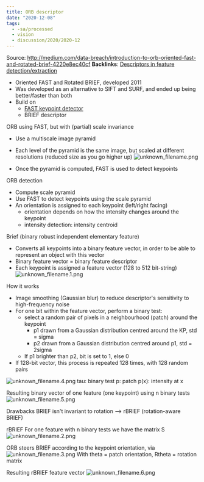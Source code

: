 ```yaml
---
title: ORB descriptor
date: "2020-12-08"
tags:
  - -sa/processed
  - vision
  - discussion/2020/2020-12
---
```


Source: <http://medium.com/data-breach/introduction-to-orb-oriented-fast-and-rotated-brief-4220e8ec40cf>
**Backlinks**: [Descriptors in feature detection/extraction](descriptors-in-feature-detection_extraction.md)

*   Oriented FAST and Rotated BRIEF, developed 2011
*   Was developed as an alternative to SIFT and SURF, and ended up being better/faster than both
*   Build on
    *   [FAST keypoint detector](fast-keypoint-detector.md)
    *   BRIEF descriptor

ORB using FAST, but with (partial) scale invariance

*   Use a multiscale image pyramid
*   Each level of the pyramid is the same image, but scaled at different resolutions (reduced size as you go higher up)
    ![unknown_filename.png](./_resources/ORB_descriptor.resources/unknown_filename.png)
    
*   Once the pyramid is computed, FAST is used to detect keypoints 

ORB detection

*   Compute scale pyramid
*   Use FAST to detect keypoints using the scale pyramid
*   An orientation is assigned to each keypoint (left/right facing)
    *   orientation depends on how the intensity changes around the keypoint
    *   intensity detection: intensity centroid

Brief (binary robust independent elementary feature)

*   Converts all keypoints into a binary feature vector, in order to be able to represent an object with this vector
*   Binary feature vector = binary feature descriptor
*   Each keypoint is assigned a feature vector (128 to 512 bit-string)
    ![unknown_filename.1.png](./_resources/ORB_descriptor.resources/unknown_filename.1.png)
    

How it works

*   Image smoothing (Gaussian blur) to reduce descriptor's sensitivity to high-frequency noise
*   For one bit within the feature vector, perform a binary test:
    *   select a random pair of pixels in a neighbourhood (patch) around the keypoint
        *   p1 drawn from a Gaussian distribution centred around the KP, std = sigma
        *   p2 drawn from a Gaussian distribution centred around p1, std = 2sigma
    *   If p1 brighter than p2, bit is set to 1, else 0
*   If 128-bit vector, this process is repeated 128 times, with 128 random pairs

![unknown_filename.4.png](./_resources/ORB_descriptor.resources/unknown_filename.4.png)
tau: binary test
p: patch
p(x): intensity at x

Resulting binary vector of one feature (one keypoint) using n binary tests
![unknown_filename.5.png](./_resources/ORB_descriptor.resources/unknown_filename.5.png)

Drawbacks
BRIEF isn't invariant to rotation --> rBRIEF (rotation-aware BRIEF)

rBRIEF
For one feature with n binary tests we have the matrix S
![unknown_filename.2.png](./_resources/ORB_descriptor.resources/unknown_filename.2.png)

ORB steers BRIEF according to the keypoint orientation, via
![unknown_filename.3.png](./_resources/ORB_descriptor.resources/unknown_filename.3.png)
With theta = patch orientation, Rtheta = rotation matrix

Resulting rBRIEF feature vector
![unknown_filename.6.png](./_resources/ORB_descriptor.resources/unknown_filename.6.png)

